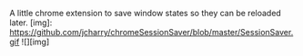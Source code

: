 A little chrome extension to save window states so they can be reloaded later.
[img]: https://github.com/jcharry/chromeSessionSaver/blob/master/SessionSaver.gif
![][img]

